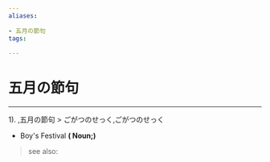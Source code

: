 ```yaml
---
aliases:
    
- 五月の節句
tags:
    
---
```


# 五月の節句
---
1).
,五月の節句 > ごがつのせっく,ごがつのせっく

- Boy's Festival
**( Noun;)**
> see also: 
            